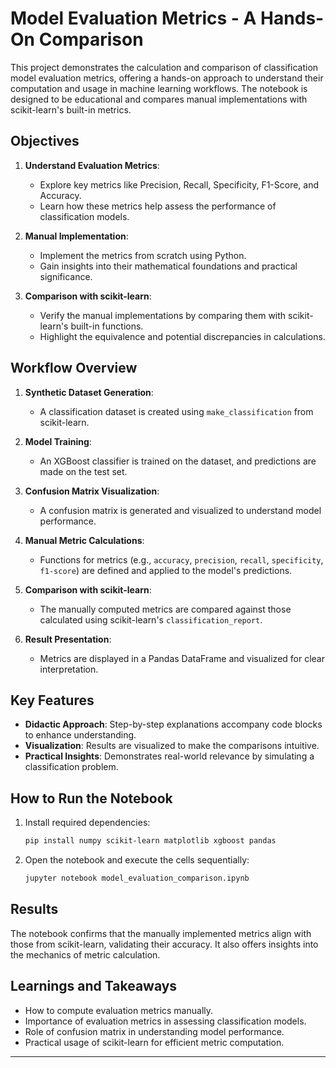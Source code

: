 # Model Evaluation Metrics - A Hands-On Comparison

This project demonstrates the calculation and comparison of classification model evaluation metrics, offering a hands-on approach to understand their computation and usage in machine learning workflows. The notebook is designed to be educational and compares manual implementations with scikit-learn's built-in metrics.

## Objectives

1. **Understand Evaluation Metrics**:
   - Explore key metrics like Precision, Recall, Specificity, F1-Score, and Accuracy.
   - Learn how these metrics help assess the performance of classification models.

2. **Manual Implementation**:
   - Implement the metrics from scratch using Python.
   - Gain insights into their mathematical foundations and practical significance.

3. **Comparison with scikit-learn**:
   - Verify the manual implementations by comparing them with scikit-learn's built-in functions.
   - Highlight the equivalence and potential discrepancies in calculations.

## Workflow Overview

1. **Synthetic Dataset Generation**:
   - A classification dataset is created using `make_classification` from scikit-learn.

2. **Model Training**:
   - An XGBoost classifier is trained on the dataset, and predictions are made on the test set.

3. **Confusion Matrix Visualization**:
   - A confusion matrix is generated and visualized to understand model performance.

4. **Manual Metric Calculations**:
   - Functions for metrics (e.g., `accuracy`, `precision`, `recall`, `specificity`, `f1-score`) are defined and applied to the model's predictions.

5. **Comparison with scikit-learn**:
   - The manually computed metrics are compared against those calculated using scikit-learn's `classification_report`.

6. **Result Presentation**:
   - Metrics are displayed in a Pandas DataFrame and visualized for clear interpretation.

## Key Features

- **Didactic Approach**: Step-by-step explanations accompany code blocks to enhance understanding.
- **Visualization**: Results are visualized to make the comparisons intuitive.
- **Practical Insights**: Demonstrates real-world relevance by simulating a classification problem.

## How to Run the Notebook

1. Install required dependencies:
   ```bash
   pip install numpy scikit-learn matplotlib xgboost pandas
   ```
2. Open the notebook and execute the cells sequentially:
   ```bash
   jupyter notebook model_evaluation_comparison.ipynb
   ```

## Results

The notebook confirms that the manually implemented metrics align with those from scikit-learn, validating their accuracy. It also offers insights into the mechanics of metric calculation.

## Learnings and Takeaways

- How to compute evaluation metrics manually.
- Importance of evaluation metrics in assessing classification models.
- Role of confusion matrix in understanding model performance.
- Practical usage of scikit-learn for efficient metric computation.

---
